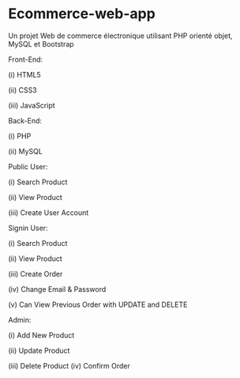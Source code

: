 # Ecommerce-web-app

Un projet Web de commerce électronique utilisant PHP orienté objet, MySQL et Bootstrap 

 

Front-End:

(i) HTML5

(ii) CSS3

(iii) JavaScript

Back-End:

(i) PHP

(ii) MySQL

Public User:

(i) Search Product

(ii) View Product

(iii) Create User Account

Signin User:

(i) Search Product

(ii) View Product

(iii) Create Order

(iv) Change Email & Password

(v) Can View Previous Order with UPDATE and DELETE

Admin:

(i) Add New Product

(ii) Update Product

(iii) Delete Product
(iv) Confirm Order
